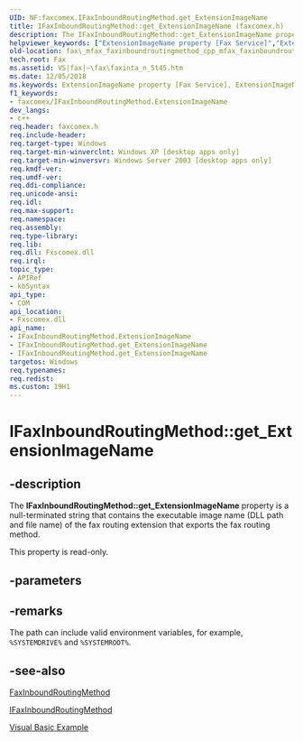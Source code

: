 ```yaml
---
UID: NF:faxcomex.IFaxInboundRoutingMethod.get_ExtensionImageName
title: IFaxInboundRoutingMethod::get_ExtensionImageName (faxcomex.h)
description: The IFaxInboundRoutingMethod::get_ExtensionImageName property is a null-terminated string that contains the executable image name (DLL path and file name) of the fax routing extension that exports the fax routing method.helpviewer_keywords: ["ExtensionImageName property [Fax Service]","ExtensionImageName property [Fax Service]","IFaxInboundRoutingMethod interface","IFaxInboundRoutingMethod interface [Fax Service]","ExtensionImageName property","IFaxInboundRoutingMethod.ExtensionImageName","IFaxInboundRoutingMethod.get_ExtensionImageName","IFaxInboundRoutingMethod::ExtensionImageName","IFaxInboundRoutingMethod::get_ExtensionImageName","_mfax_faxinboundroutingmethod.extensionimagename","fax._mfax_faxinboundroutingmethod_cpp_mfax_faxinboundroutingmethod_extensionimagename_cpp","fax._mfax_faxinboundroutingmethod_extensionimagename","faxcomex/IFaxInboundRoutingMethod::ExtensionImageName","faxcomex/IFaxInboundRoutingMethod::get_ExtensionImageName","get_ExtensionImageName"]
old-location: fax\_mfax_faxinboundroutingmethod_cpp_mfax_faxinboundroutingmethod_extensionimagename_cpp.htm
tech.root: Fax
ms.assetid: VS|fax|~\fax\faxinta_n_5t45.htm
ms.date: 12/05/2018
ms.keywords: ExtensionImageName property [Fax Service], ExtensionImageName property [Fax Service],IFaxInboundRoutingMethod interface, IFaxInboundRoutingMethod interface [Fax Service],ExtensionImageName property, IFaxInboundRoutingMethod.ExtensionImageName, IFaxInboundRoutingMethod.get_ExtensionImageName, IFaxInboundRoutingMethod::ExtensionImageName, IFaxInboundRoutingMethod::get_ExtensionImageName, _mfax_faxinboundroutingmethod.extensionimagename, fax._mfax_faxinboundroutingmethod_cpp_mfax_faxinboundroutingmethod_extensionimagename_cpp, fax._mfax_faxinboundroutingmethod_extensionimagename, faxcomex/IFaxInboundRoutingMethod::ExtensionImageName, faxcomex/IFaxInboundRoutingMethod::get_ExtensionImageName, get_ExtensionImageName
f1_keywords:
- faxcomex/IFaxInboundRoutingMethod.ExtensionImageName
dev_langs:
- c++
req.header: faxcomex.h
req.include-header: 
req.target-type: Windows
req.target-min-winverclnt: Windows XP [desktop apps only]
req.target-min-winversvr: Windows Server 2003 [desktop apps only]
req.kmdf-ver: 
req.umdf-ver: 
req.ddi-compliance: 
req.unicode-ansi: 
req.idl: 
req.max-support: 
req.namespace: 
req.assembly: 
req.type-library: 
req.lib: 
req.dll: Fxscomex.dll
req.irql: 
topic_type:
- APIRef
- kbSyntax
api_type:
- COM
api_location:
- Fxscomex.dll
api_name:
- IFaxInboundRoutingMethod.ExtensionImageName
- IFaxInboundRoutingMethod.get_ExtensionImageName
- IFaxInboundRoutingMethod.get_ExtensionImageName
targetos: Windows
req.typenames: 
req.redist: 
ms.custom: 19H1
---
```


# IFaxInboundRoutingMethod::get_ExtensionImageName


## -description


The <b>IFaxInboundRoutingMethod::get_ExtensionImageName</b> property is a null-terminated string that contains the executable image name (DLL path and file name) of the fax routing extension that exports the fax routing method.

This property is read-only.


## -parameters


## -remarks



The path can include valid environment variables, for example, <code>%SYSTEMDRIVE%</code> and <code>%SYSTEMROOT%</code>.




## -see-also




<a href="https://docs.microsoft.com/previous-versions/windows/desktop/fax/-mfax-faxinboundroutingmethod">FaxInboundRoutingMethod</a>



<a href="https://docs.microsoft.com/previous-versions/windows/desktop/api/faxcomex/nn-faxcomex-ifaxinboundroutingmethod">IFaxInboundRoutingMethod</a>



<a href="https://docs.microsoft.com/previous-versions/windows/desktop/fax/-mfax-managing-routing-extensions-and-routing-methods">Visual Basic Example</a>
 

 

